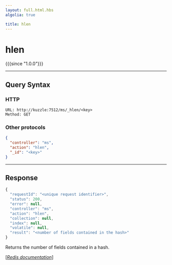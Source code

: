 ```yaml
---
layout: full.html.hbs
algolia: true

title: hlen
---
```


# hlen

{{{since "1.0.0"}}}



---

## Query Syntax

### HTTP

```http
URL: http://kuzzle:7512/ms/_hlen/<key>
Method: GET
```

### Other protocols


```json
{
  "controller": "ms",
  "action": "hlen",
  "_id": "<key>"
}
```

---

## Response

```javascript
{
  "requestId": "<unique request identifier>",
  "status": 200,
  "error": null,
  "controller": "ms",
  "action": "hlen",
  "collection": null,
  "index": null,
  "volatile": null,
  "result": "<number of fields contained in the hash>"
}
```

Returns the number of fields contained in a hash.

[[_Redis documentation_]](https://redis.io/commands/hlen)
